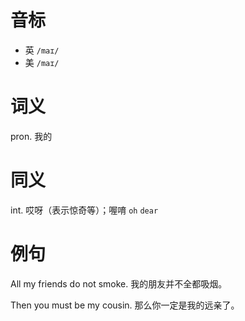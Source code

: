 # 音标

- 英 `/maɪ/`
- 美 `/maɪ/`

# 词义

pron. 我的


# 同义

int. 哎呀（表示惊奇等）；喔唷
`oh` `dear`

# 例句

All my friends do not smoke.
我的朋友并不全都吸烟。

Then you must be my cousin.
那么你一定是我的远亲了。


